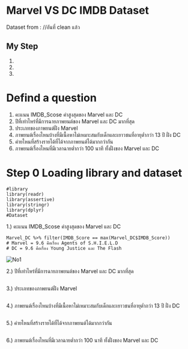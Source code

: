 # Marvel VS DC IMDB Dataset

Dataset from : //อันที่ clean แล้ว

## My Step
1.
2.
3.

# Defind a question
1. คะแนน IMDB_Scose ค่าสูงสุดของ Marvel และ DC
2. ปีที่เท่าไหร่ที่มีการฉายภาพยนต์ของ Marvel และ DC มากที่สุด
3. ประเภทของภาพยนต์ฝั่ง Marvel
4. ภาพยนต์เรื่องไหนบ้างที่มีเนื้อหาไม่เหมาะสมกับเด็กและเยาวชนที่อายุต่ำกว่า 13 ปี ฝั่ง DC 
5. ค่ายไหนที่สร้างรายได้ที่ได้จากภาพยนต์ได้มากกว่ากัน
6. ภาพยนต์เรื่องไหนที่มีเวลาฉายต่ำกว่า 100 นาที ทั้งฝั่งของ Marvel และ DC

# Step 0 Loading library and dataset
```{R}
#library
library(readr)
library(assertive)
library(stringr)
library(dplyr)
#Dataset
```
1.) คะแนน IMDB_Scose ค่าสูงสุดของ Marvel และ DC
```{R}
Marvel_DC %>% filter(IMDB_Score == max(Marvel_DC$IMDB_Score))
# Marvel = 9.6 คือเรื่อง Agents of S.H.I.E.L.D
# DC = 9.6 คือเรื่อง Young Justice และ The Flash
```
![No1](https://github.com/sit-2021-int214/024-Marvel-Vs-DC-IMDB/issues/1#issue-1024011413)

2.) ปีที่เท่าไหร่ที่มีการฉายภาพยนต์ของ Marvel และ DC มากที่สุด
```{R}

```

3.) ประเภทของภาพยนต์ฝั่ง Marvel
```{R}

```

4.) ภาพยนต์เรื่องไหนบ้างที่มีเนื้อหาไม่เหมาะสมกับเด็กและเยาวชนที่อายุต่ำกว่า 13 ปี ฝั่ง DC
```{R}

```

5.) ค่ายไหนที่สร้างรายได้ที่ได้จากภาพยนต์ได้มากกว่ากัน
```{R}

```

6.) ภาพยนต์เรื่องไหนที่มีเวลาฉายต่ำกว่า 100 นาที ทั้งฝั่งของ Marvel และ DC
```{R}

```
